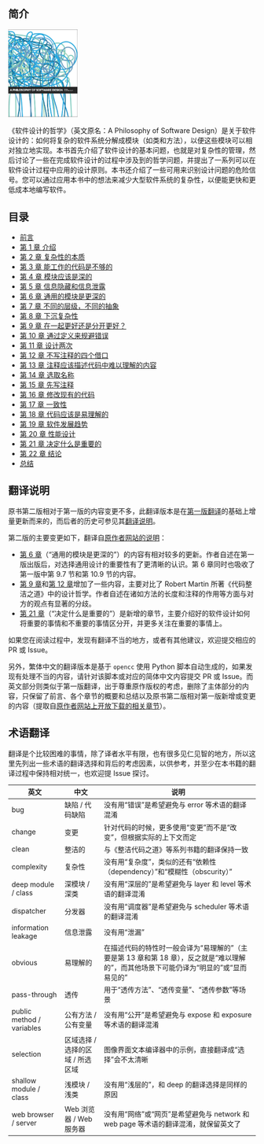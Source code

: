 ## 简介

<img src="./figures/cover.jpeg" style="width: 28%" />

《软件设计的哲学》（英文原名：A Philosophy of Software Design）是关于软件设计的：如何将复杂的软件系统分解成模块（如类和方法），以便这些模块可以相对独立地实现。本书首先介绍了软件设计的基本问题，也就是对复杂性的管理，然后讨论了一些在完成软件设计的过程中涉及到的哲学问题，并提出了一系列可以在软件设计过程中应用的设计原则。本书还介绍了一些可用来识别设计问题的危险信号。您可以通过应用本书中的想法来减少大型软件系统的复杂性，以便能更快和更低成本地编写软件。

## 目录

- [前言](preface.md)
- [第 1 章 介绍](ch01.md)
- [第 2 章 复杂性的本质](ch02.md)
- [第 3 章 能工作的代码是不够的](ch03.md)
- [第 4 章 模块应该是深的](ch04.md)
- [第 5 章 信息隐藏和信息泄露](ch05.md)
- [第 6 章 通用的模块是更深的](ch06.md)
- [第 7 章 不同的层级，不同的抽象](ch07.md)
- [第 8 章 下沉复杂性](ch08.md)
- [第 9 章 在一起更好还是分开更好？](ch09.md)
- [第 10 章 通过定义来规避错误](ch10.md)
- [第 11 章 设计两次](ch11.md)
- [第 12 章 不写注释的四个借口](ch12.md)
- [第 13 章 注释应该描述代码中难以理解的内容](ch13.md)
- [第 14 章 选取名称](ch14.md)
- [第 15 章 先写注释](ch15.md)
- [第 16 章 修改现有的代码](ch16.md)
- [第 17 章 一致性](ch17.md)
- [第 18 章 代码应该是易理解的](ch18.md)
- [第 19 章 软件发展趋势](ch19.md)
- [第 20 章 性能设计](ch20.md)
- [第 21 章 决定什么是重要的](ch21.md)
- [第 22 章 结论](ch22.md)
- [总结](summary.md)

## 翻译说明

原书第二版相对于第一版的内容变更不多，此翻译版本是在[第一版翻译](https://github.com/yingang/aposd-zh)的基础上增量更新而来的，而后者的历史可参见其[翻译说明](https://github.com/yingang/aposd-zh/tree/main/docs#%E7%BF%BB%E8%AF%91%E8%AF%B4%E6%98%8E)。

第二版的主要变更如下，翻译自[原作者网站的说明](https://web.stanford.edu/~ouster/cgi-bin/book.php)：
- [第 6 章](ch06.md)（“通用的模块是更深的”）的内容有相对较多的更新。作者自述在第一版出版后，对选择通用设计的重要性有了更清晰的认识。第 6 章同时也吸收了第一版中第 9.7 节和第 10.9 节的内容。
- [第 9 章](ch09.md)和[第 12 章](ch12.md)增加了一些内容，主要对比了 Robert Martin 所著《代码整洁之道》中的设计哲学。作者自述在诸如方法的长度和注释的作用等方面与对方的观点有显著的分歧。
- [第 21 章](ch21.md)（“决定什么是重要的”）是新增的章节，主要介绍好的软件设计如何将重要的事情和不重要的事情区分开，并更多关注在重要的事情上。

如果您在阅读过程中，发现有翻译不当的地方，或者有其他建议，欢迎提交相应的 PR 或 Issue。

另外，繁体中文的翻译版本是基于 `opencc` 使用 Python 脚本自动生成的，如果发现有处理不当的内容，请针对该脚本或对应的简体中文内容提交 PR 或 Issue。而英文部分则类似于第一版翻译，出于尊重原作版权的考虑，删除了主体部分的内容，只保留了前言、各个章节的概要和总结以及原书第二版相对第一版新增或变更的内容（提取自[原作者网站上开放下载的相关章节](https://web.stanford.edu/~ouster/cgi-bin/aposd2ndEdExtract.pdf)）。

## 术语翻译

翻译是个比较困难的事情，除了译者水平有限，也有很多见仁见智的地方，所以这里先列出一些术语的翻译选择和背后的考虑因素，以供参考，并至少在本书籍的翻译过程中保持相对统一，也欢迎提 Issue 探讨。

|英文|中文|说明|
|-|-|-|
|bug|缺陷 / 代码缺陷|没有用“错误”是希望避免与 error 等术语的翻译混淆|
|change|变更|针对代码的时候，更多使用“变更”而不是“改变”，但根据实际的上下文而定|
|clean|整洁的|与《整洁代码之道》等系列书籍的翻译保持一致|
|complexity|复杂性|没有用“复杂度”，类似的还有“依赖性（dependency）”和“模糊性（obscurity）”|
|deep module / class|深模块 / 深类|没有用“深层的”是希望避免与 layer 和 level 等术语的翻译混淆|
|dispatcher|分发器|没有用“调度器”是希望避免与 scheduler 等术语的翻译混淆|
|information leakage|信息泄露|没有用“泄漏”|
|obvious|易理解的|在描述代码的特性时一般会译为“易理解的”（主要是第 13 章和第 18 章），反之就是“难以理解的”，而其他场景下可能仍译为“明显的”或“显而易见的”|
|pass-through|透传|用于“透传方法”、“透传变量”、“透传参数”等场景|
|public method / variables|公有方法 / 公有变量|没有用“公开”是希望避免与 expose 和 exposure 等术语的翻译混淆|
|selection|区域选择 / 选择的区域 / 所选区域|图像界面文本编译器中的示例，直接翻译成“选择”会不太清晰|
|shallow module / class|浅模块 / 浅类|没有用“浅层的”，和 deep 的翻译选择是同样的原因|
|web browser / server|Web 浏览器 / Web 服务器|没有用“网络”或“网页”是希望避免与 network 和 web page 等术语的翻译混淆，就保留英文了|
